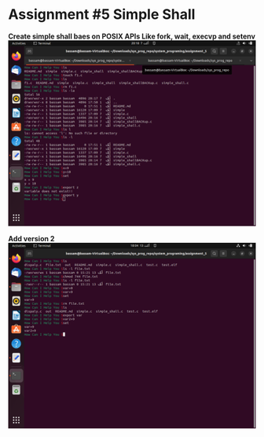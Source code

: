 # Assignment #5 Simple Shall
**Create simple shall baes on POSIX APIs Like fork, wait, execvp and setenv**
![](https://github.com/bassamkhamis/system_programing/blob/main/assignment_5/assingment5.png)

**Add version 2**
![](https://github.com/bassamkhamis/system_programing/blob/main/assignment_5/ass5.png)
